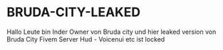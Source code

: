 # BRUDA-CITY-LEAKED
Hallo Leute bin Inder Owner von Bruda city und hier leaked version von Bruda City
Fivem Server Hud - Voicenui etc ist locked
